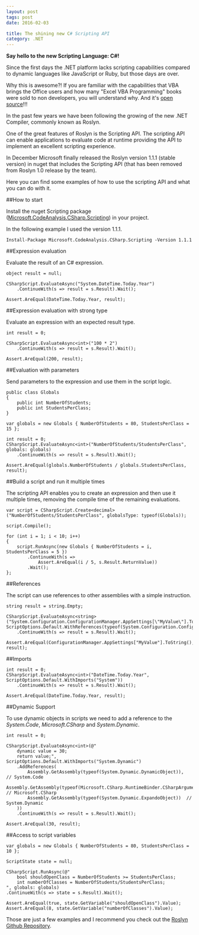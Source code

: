 ```yaml
---
layout: post
tags: post
date: 2016-02-03

title: The shining new C# Scripting API
category: .NET 
---
```


**Say hello to the new Scripting Language: C#!**

Since the first days the .NET platform lacks scripting capabilities compared to dynamic languages like JavaScript or Ruby, but those days are over.

Why this is awesome?! If you are familiar with the capabilities that VBA brings the Office users and how many "Excel VBA Programming" books were sold to non developers, you will understand why.
And it's [open source](https://github.com/dotnet/roslyn/tree/master/src/Scripting)!!!
  

<!--excerpt-->

In the past few years we have been following the growing of the new .NET Compiler, commonly known as Roslyn. 

One of the great features of Roslyn is the Scripting API. The scripting API can enable applications to evaluate code at runtime providing the API to implement an excellent scripting experience.

In December Microsoft finally released the Roslyn version 1.1.1 (stable version) in nuget that includes the Scripting API (that has been removed from Roslyn 1.0 release by the team). 

Here you can find some examples of how to use the scripting API and what you can do with it.

##How to start

Install the nuget Scripting package ([Microsoft.CodeAnalysis.CSharp.Scripting](http://www.nuget.org/packages/Microsoft.CodeAnalysis.CSharp.Scripting/)) in your project.

In the following example I used the version 1.1.1.

	Install-Package Microsoft.CodeAnalysis.CSharp.Scripting -Version 1.1.1


##Expression evaluation

Evaluate the result of an C# expression.

	object result = null;
	
	CSharpScript.EvaluateAsync("System.DateTime.Today.Year")
		.ContinueWith(s => result = s.Result).Wait();
	
	Assert.AreEqual(DateTime.Today.Year, result);

##Expression evaluation with strong type

Evaluate an expression with an expected result type. 

	int result = 0;

    CSharpScript.EvaluateAsync<int>("100 * 2")
		.ContinueWith(s => result = s.Result).Wait();

    Assert.AreEqual(200, result);


##Evaluation with parameters

Send parameters to the expression and use them in the script logic. 

    public class Globals
	{
		public int NumberOfStudents;
    	public int StudentsPerClass;
	}

	var globals = new Globals { NumberOfStudents = 80, StudentsPerClass = 15 };
	
	int result = 0;
    CSharpScript.EvaluateAsync<int>("NumberOfStudents/StudentsPerClass", globals: globals)
    	.ContinueWith(s => result = s.Result).Wait();

	Assert.AreEqual(globals.NumberOfStudents / globals.StudentsPerClass, result);

##Build a script and run it multiple times

The scripting API enables you to create an expression and then use it multiple times, removing the compile time of the remaining evaluations.

	var script = CSharpScript.Create<decimal>("NumberOfStudents/StudentsPerClass", globalsType: typeof(Globals));
    
	script.Compile();
    
	for (int i = 1; i < 10; i++)
    {
    	script.RunAsync(new Globals { NumberOfStudents = i, StudentsPerClass = 5 })
			.ContinueWith(s => 
				Assert.AreEqual(i / 5, s.Result.ReturnValue))
			.Wait();
	};


##References

The script can use references to other assemblies with a simple instruction.

    string result = string.Empty;
	
	CSharpScript.EvaluateAsync<string>("System.Configuration.ConfigurationManager.AppSettings[\"MyValue\"].ToString()", 
    ScriptOptions.Default.WithReferences(typeof(System.Configuration.ConfigurationManager).Assembly))
		.ContinueWith(s => result = s.Result).Wait();
	
	Assert.AreEqual(ConfigurationManager.AppSettings["MyValue"].ToString(), result);

##Imports


	int result = 0;
    CSharpScript.EvaluateAsync<int>("DateTime.Today.Year",
    ScriptOptions.Default.WithImports("System"))
    	.ContinueWith(s => result = s.Result).Wait();

	Assert.AreEqual(DateTime.Today.Year, result);

##Dynamic Support

To use dynamic objects in scripts we need to add a reference to the *System.Code*, *Microsoft.CSharp* and *System.Dynamic*.

	int result = 0;
    
	CSharpScript.EvaluateAsync<int>(@"
		dynamic value = 30;
    	return value;",
	ScriptOptions.Default.WithImports("System.Dynamic")
		.AddReferences(
			Assembly.GetAssembly(typeof(System.Dynamic.DynamicObject)),  // System.Code
			Assembly.GetAssembly(typeof(Microsoft.CSharp.RuntimeBinder.CSharpArgumentInfo)),  // Microsoft.CSharp
			Assembly.GetAssembly(typeof(System.Dynamic.ExpandoObject))  // System.Dynamic
		))
		.ContinueWith(s => result = s.Result).Wait();

	Assert.AreEqual(30, result);


##Access to script variables

	var globals = new Globals { NumberOfStudents = 80, StudentsPerClass = 10 };

	ScriptState state = null;
	
	CSharpScript.RunAsync(@"
    	bool shouldOpenClass = NumberOfStudents >= StudentsPerClass;
		int numberOfClasses = NumberOfStudents/StudentsPerClass;
	", globals: globals)
	.ContinueWith(s => state = s.Result).Wait();
	
	Assert.AreEqual(true, state.GetVariable("shouldOpenClass").Value);
    Assert.AreEqual(8, state.GetVariable("numberOfClasses").Value);


Those are just a few examples and I recommend you check out the [Roslyn Github Repository](https://github.com/dotnet/roslyn).
